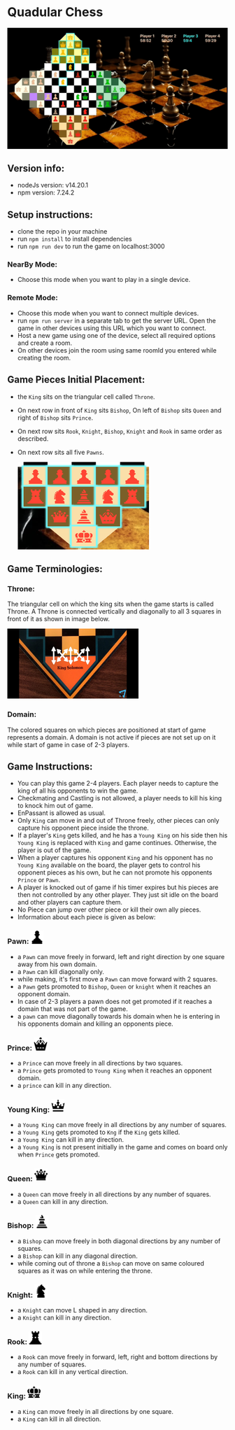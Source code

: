 # Quadular Chess

![](./src/assets/images/quadular.gif)

## Version info:

- nodeJs version: v14.20.1
- npm version: 7.24.2

## Setup instructions:

- clone the repo in your machine
- run `npm install` to install dependencies
- run `npm run dev` to run the game on localhost:3000

### NearBy Mode:
- Choose this mode when you want to play in a single device.

### Remote Mode:
- Choose this mode when you want to connect multiple devices.
- run `npm run server` in a separate tab to get the server URL. Open the game in other devices using this URL which you want to connect.
- Host a new game using one of the device, select all required options and create a room.
- On other devices join the room using same roomId you entered while creating the room.

## Game Pieces Initial Placement:

- the `King` sits on the triangular cell called `Throne`.
- On next row in front of `King` sits `Bishop`, On left of `Bishop` sits `Queen` and right of `Bishop` sits `Prince`.
- On next row sits `Rook`, `Knight`, `Bishop`, `Knight` and `Rook` in same order as described.
- On next row sits all five `Pawns`.


  <img src="./src/assets/images/piecePlacement.png"  width="300" height="200">
## Game Terminologies:

### Throne: 
The triangular cell on which the king sits when the game starts is called Throne. A Throne is connected vertically and diagonally to all 3 squares in front of it as shown in image below.

<img src="./src/assets/images/throne.jpeg"  width="300" height="160">

### Domain:
The colored squares on which pieces are positioned at start of game represents a domain. A domain is not active if pieces are not set up on it while start of game in case of 2-3 players.

## Game Instructions:

- You can play this game 2-4 players. Each player needs to capture the king of all his opponents to win the game.
- Checkmating and Castling is not allowed, a player needs to kill his king to knock him out of game. 
- EnPassant is allowed as usual.
- Only `King` can move in and out of Throne freely, other pieces can only capture his opponent piece inside the throne.
- If a player's `King` gets killed, and he has a `Young King` on his side then his `Young King` is replaced with `King` and game continues. Otherwise, the player is out of the game.
- When a player captures his opponent `King` and his opponent has no `Young King` available on the board, the player gets to control his opponent pieces as his own, but he can not promote his opponents `Prince` or `Pawn`.
- A player is knocked out of game if his timer expires but his pieces are then not controlled by any other player. They just sit idle on the board and other players can capture them.
- No Piece can jump over other piece or kill their own ally pieces.
- Information about each piece is given as below:

### Pawn: <img src="./src/assets/images/pawn.png"  width="30" height="30">

  - a `Pawn` can move freely in forward, left and right direction by one square away from his own domain.
  - a `Pawn` can kill diagonally only.
  - while making, it's first move a `Pawn` can move forward with 2 squares.
  - a `Pawn` gets promoted to `Bishop`, `Queen` or `knight` when it reaches an opponent domain. 
  - In case of 2-3 players a pawn does not get promoted if it reaches a domain that was not part of the game.
  - a `pawn` can move diagonally towards his domain when he is entering in his opponents domain and killing an opponents piece.

### Prince: <img src="./src/assets/images/prince.png"  width="30" height="30">

- a `Prince` can move freely in all directions by two squares.
- a `Prince` gets promoted to `Young King` when it reaches an opponent domain.
- a `prince` can kill in any direction.

### Young King: <img src="./src/assets/images/youngKing.png"  width="30" height="30">

- a `Young King` can move freely in all directions by any number of squares.
- a `Young King` gets promoted to `Kng` if the `King` gets killed.
- a `Young King` can kill in any direction.
- a `Young King` is not present initially in the game and comes on board only when `Prince` gets promoted.

### Queen: <img src="./src/assets/images/queen.png"  width="30" height="30">

- a `Queen` can move freely in all directions by any number of squares.
- a `Queen` can kill in any direction.

### Bishop: <img src="./src/assets/images/bishop.png"  width="30" height="30">

- a `Bishop` can move freely in both diagonal directions by any number of squares.
- a `Bishop` can kill in any diagonal direction.
- while coming out of throne a `Bishop` can move on same coloured squares as it was on while entering the throne.

### Knight: <img src="./src/assets/images/knight.png"  width="30" height="30">

- a `Knight` can move L shaped in any direction.
- a `Knight` can kill in any direction.

### Rook: <img src="./src/assets/images/rook.png"  width="30" height="30">

- a `Rook` can move freely in forward, left, right and bottom directions by any number of squares.
- a `Rook` can kill in any vertical direction.

### King: <img src="./src/assets/images/king.png"  width="30" height="30">

- a `King` can move freely in all directions by one square.
- a `King` can kill in all direction.
